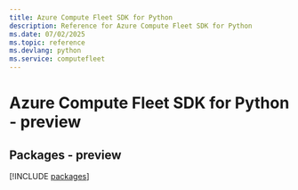 ```yaml
---
title: Azure Compute Fleet SDK for Python
description: Reference for Azure Compute Fleet SDK for Python
ms.date: 07/02/2025
ms.topic: reference
ms.devlang: python
ms.service: computefleet
---
```

# Azure Compute Fleet SDK for Python - preview
## Packages - preview
[!INCLUDE [packages](compute-fleet-index.md)]